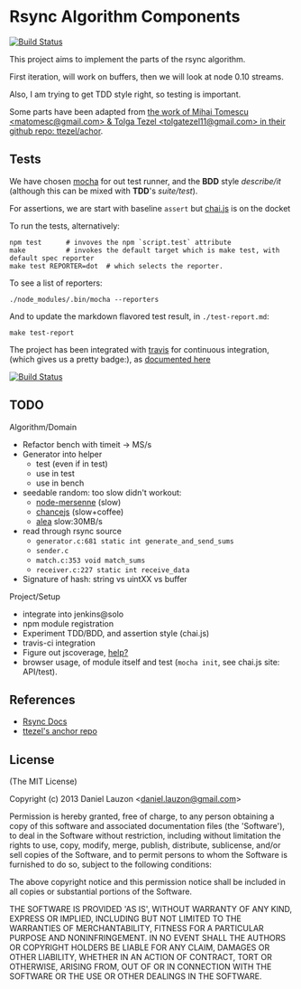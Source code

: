 # Rsync Algorithm Components

[![Build Status](https://travis-ci.org/daneroo/im-rsync-algo.png?branch=master)](https://travis-ci.org/daneroo/im-rsync-algo)


This project aims to implement the parts of the rsync algorithm.

First iteration, will work on buffers, then we will look at node 0.10 streams.

Also, I am trying to get TDD style right, so testing is important.

Some parts have been adapted from [the work of Mihai Tomescu &lt;matomesc@gmail.com&gt; & Tolga Tezel &lt;tolgatezel11@gmail.com&gt; in their github repo: ttezel/achor](https://github.com/ttezel/anchor.git).

## Tests
We have chosen [mocha](http://visionmedia.github.com/mocha/) for out test runner, and the **BDD** style  *describe/it* (although this can be mixed with **TDD**'s *suite/test*). 

For assertions, we are start with baseline `assert` but [chai.js](http://chaijs.com/) is on the docket

To run the tests, alternatively: 

	npm test      # invoves the npm `script.test` attribute
	make          # invokes the default target which is make test, with default spec reporter
	make test REPORTER=dot  # which selects the reporter.

To see a list of reporters:

	./node_modules/.bin/mocha --reporters

And to update the markdown flavored test result, in `./test-report.md`:

	make test-report

The project has been integrated with [travis](travis-ci.org) for continuous integration, (which gives us a pretty badge:), as [documented here](http://about.travis-ci.org/docs/user/languages/javascript-with-nodejs/)

[![Build Status](https://travis-ci.org/daneroo/im-rsync-algo.png?branch=master)](https://travis-ci.org/daneroo/im-rsync-algo)

## TODO

Algorithm/Domain

* Refactor bench with timeit -> MS/s
* Generator into helper
	* test (even if in test)
	* use in test
	* use in bench
* seedable random: too slow didn't workout: 
	* [node-mersenne](https://github.com/jwatte/node-mersenne) (slow)
	* [chancejs](https://github.com/abe33/chancejs) (slow+coffee)
	* [alea](https://github.com/coverslide/node-alea) slow:30MB/s
* read through rsync source
	* `generator.c:681 static int generate_and_send_sums`
	* `sender.c`
	* `match.c:353 void match_sums`
	* `receiver.c:227 static int receive_data`
* Signature of hash: string vs uintXX vs buffer

Project/Setup

* integrate into jenkins@solo
* npm module registration
* Experiment TDD/BDD, and assertion style (chai.js)
* travis-ci integration
* Figure out jscoverage, [help?](https://npmjs.org/package/mochawrapper)
* browser usage, of module itself and test (`mocha init`, see chai.js site: API/test).

## References

* [Rsync Docs](http://rsync.samba.org/documentation.html)
* [ttezel's anchor repo](https://github.com/ttezel/anchor.git)

## License 

(The MIT License)

Copyright (c) 2013 Daniel Lauzon &lt;daniel.lauzon@gmail.com&gt;

Permission is hereby granted, free of charge, to any person obtaining
a copy of this software and associated documentation files (the
'Software'), to deal in the Software without restriction, including
without limitation the rights to use, copy, modify, merge, publish,
distribute, sublicense, and/or sell copies of the Software, and to
permit persons to whom the Software is furnished to do so, subject to
the following conditions:

The above copyright notice and this permission notice shall be
included in all copies or substantial portions of the Software.

THE SOFTWARE IS PROVIDED 'AS IS', WITHOUT WARRANTY OF ANY KIND,
EXPRESS OR IMPLIED, INCLUDING BUT NOT LIMITED TO THE WARRANTIES OF
MERCHANTABILITY, FITNESS FOR A PARTICULAR PURPOSE AND NONINFRINGEMENT.
IN NO EVENT SHALL THE AUTHORS OR COPYRIGHT HOLDERS BE LIABLE FOR ANY
CLAIM, DAMAGES OR OTHER LIABILITY, WHETHER IN AN ACTION OF CONTRACT,
TORT OR OTHERWISE, ARISING FROM, OUT OF OR IN CONNECTION WITH THE
SOFTWARE OR THE USE OR OTHER DEALINGS IN THE SOFTWARE.